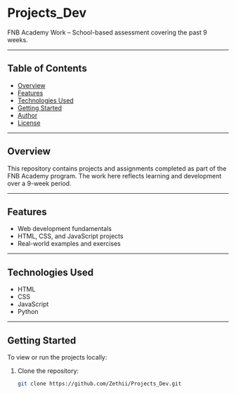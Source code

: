 # Projects_Dev

FNB Academy Work – School-based assessment covering the past 9 weeks.

---

## Table of Contents

- [Overview](#overview)
- [Features](#features)
- [Technologies Used](#technologies-used)
- [Getting Started](#getting-started)
- [Author](#author)
- [License](#license)

---

## Overview

This repository contains projects and assignments completed as part of the FNB Academy program. The work here reflects learning and development over a 9-week period.

---

## Features

- Web development fundamentals
- HTML, CSS, and JavaScript projects
- Real-world examples and exercises

---

## Technologies Used

- HTML 
- CSS 
- JavaScript
- Python

---

## Getting Started

To view or run the projects locally:

1. Clone the repository:
   ```bash
   git clone https://github.com/Zethii/Projects_Dev.git
